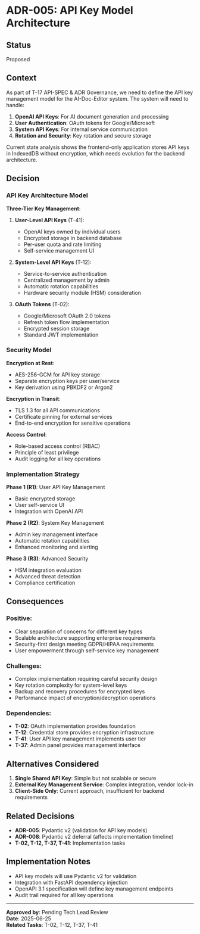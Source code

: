 # ADR-005: API Key Model Architecture

## Status
Proposed

## Context
As part of T-17 API-SPEC & ADR Governance, we need to define the API key management model for the AI-Doc-Editor system. The system will need to handle:

1. **OpenAI API Keys**: For AI document generation and processing
2. **User Authentication**: OAuth tokens for Google/Microsoft
3. **System API Keys**: For internal service communication
4. **Rotation and Security**: Key rotation and secure storage

Current state analysis shows the frontend-only application stores API keys in IndexedDB without encryption, which needs evolution for the backend architecture.

## Decision

### API Key Architecture Model

**Three-Tier Key Management**:

1. **User-Level API Keys** (T-41):
   - OpenAI keys owned by individual users
   - Encrypted storage in backend database
   - Per-user quota and rate limiting
   - Self-service management UI

2. **System-Level API Keys** (T-12):
   - Service-to-service authentication
   - Centralized management by admin
   - Automatic rotation capabilities
   - Hardware security module (HSM) consideration

3. **OAuth Tokens** (T-02):
   - Google/Microsoft OAuth 2.0 tokens
   - Refresh token flow implementation
   - Encrypted session storage
   - Standard JWT implementation

### Security Model

**Encryption at Rest**:
- AES-256-GCM for API key storage
- Separate encryption keys per user/service
- Key derivation using PBKDF2 or Argon2

**Encryption in Transit**:
- TLS 1.3 for all API communications
- Certificate pinning for external services
- End-to-end encryption for sensitive operations

**Access Control**:
- Role-based access control (RBAC)
- Principle of least privilege
- Audit logging for all key operations

### Implementation Strategy

**Phase 1 (R1)**: User API Key Management
- Basic encrypted storage
- User self-service UI
- Integration with OpenAI API

**Phase 2 (R2)**: System Key Management  
- Admin key management interface
- Automatic rotation capabilities
- Enhanced monitoring and alerting

**Phase 3 (R3)**: Advanced Security
- HSM integration evaluation
- Advanced threat detection
- Compliance certification

## Consequences

### Positive:
- Clear separation of concerns for different key types
- Scalable architecture supporting enterprise requirements
- Security-first design meeting GDPR/HIPAA requirements
- User empowerment through self-service key management

### Challenges:
- Complex implementation requiring careful security design
- Key rotation complexity for system-level keys
- Backup and recovery procedures for encrypted keys
- Performance impact of encryption/decryption operations

### Dependencies:
- **T-02**: OAuth implementation provides foundation
- **T-12**: Credential store provides encryption infrastructure
- **T-41**: User API key management implements user tier
- **T-37**: Admin panel provides management interface

## Alternatives Considered

1. **Single Shared API Key**: Simple but not scalable or secure
2. **External Key Management Service**: Complex integration, vendor lock-in
3. **Client-Side Only**: Current approach, insufficient for backend requirements

## Related Decisions
- **ADR-005**: Pydantic v2 (validation for API key models)
- **ADR-008**: Pydantic v2 deferral (affects implementation timeline)
- **T-02, T-12, T-37, T-41**: Implementation tasks

## Implementation Notes
- API key models will use Pydantic v2 for validation
- Integration with FastAPI dependency injection
- OpenAPI 3.1 specification will define key management endpoints
- Audit trail required for all key operations

---
**Approved by**: Pending Tech Lead Review  
**Date**: 2025-06-25  
**Related Tasks**: T-02, T-12, T-37, T-41